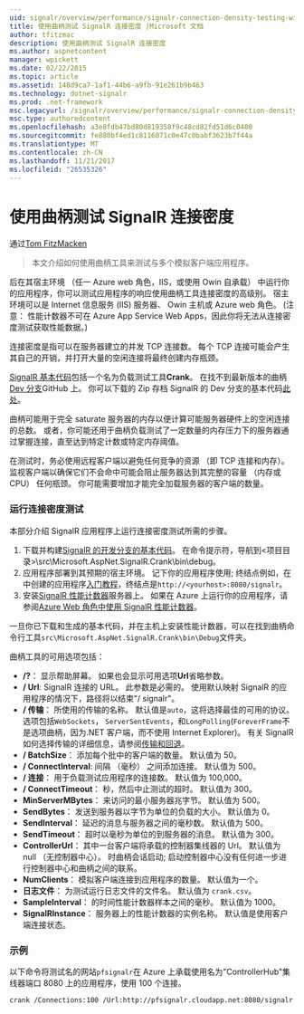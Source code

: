 ```yaml
---
uid: signalr/overview/performance/signalr-connection-density-testing-with-crank
title: 使用曲柄测试 SignalR 连接密度 |Microsoft 文档
author: tfitzmac
description: 使用曲柄测试 SignalR 连接密度
ms.author: aspnetcontent
manager: wpickett
ms.date: 02/22/2015
ms.topic: article
ms.assetid: 148d9ca7-1af1-44b6-a9fb-91e261b9b463
ms.technology: dotnet-signalr
ms.prod: .net-framework
msc.legacyurl: /signalr/overview/performance/signalr-connection-density-testing-with-crank
msc.type: authoredcontent
ms.openlocfilehash: a3e8fdb47bd80d819358f9c48cd82fd51d6c0400
ms.sourcegitcommit: fe880bf4ed1c8116071c0e47c0babf3623b7f44a
ms.translationtype: MT
ms.contentlocale: zh-CN
ms.lasthandoff: 11/21/2017
ms.locfileid: "26535326"
---
```

<a name="signalr-connection-density-testing-with-crank"></a>使用曲柄测试 SignalR 连接密度
====================
通过[Tom FitzMacken](https://github.com/tfitzmac)

> 本文介绍如何使用曲柄工具来测试与多个模拟客户端应用程序。


后在其宿主环境 （任一 Azure web 角色，IIS，或使用 Owin 自承载） 中运行你的应用程序，你可以测试应用程序的响应使用曲柄工具连接密度的高级别。 宿主环境可以是 Internet 信息服务 (IIS) 服务器、 Owin 主机或 Azure web 角色。 (注意： 性能计数器不可在 Azure App Service Web Apps，因此你将无法从连接密度测试获取性能数据。)

连接密度是指可以在服务器建立的并发 TCP 连接数。 每个 TCP 连接可能会产生其自己的开销，并打开大量的空闲连接将最终创建内存瓶颈。

[SignalR 基本代码](https://github.com/signalr/signalr)包括一个名为负载测试工具**Crank**。 在找不到最新版本的曲柄[Dev 分支](https://github.com/SignalR/signalr/tree/dev)GitHub 上。 你可以下载的 Zip 存档 SignalR 的 Dev 分支的基本代码[此处](https://github.com/SignalR/SignalR/archive/dev.zip)。

曲柄可能用于完全 saturate 服务器的内存以便计算可能服务器硬件上的空闲连接的总数。 或者，你可能还用于曲柄负载测试了一定数量的内存压力下的服务器通过掌握连接，直至达到特定计数或特定内存阈值。

在测试时，务必使用远程客户端以避免任何竞争的资源 （即 TCP 连接和内存）。 监视客户端以确保它们不会命中可能会阻止服务器达到其完整的容量 （内存或 CPU） 任何瓶颈。 你可能需要增加才能完全加载服务器的客户端的数量。

### <a name="running-a-connection-density-test"></a>运行连接密度测试

本部分介绍 SignalR 应用程序上运行连接密度测试所需的步骤。

1. 下载并构建[SignalR 的开发分支的基本代码](https://github.com/SignalR/SignalR/archive/dev.zip)。 在命令提示符，导航到&lt;项目目录&gt;\src\Microsoft.AspNet.SignalR.Crank\bin\debug。
2. 应用程序部署到其预期的宿主环境。 记下你的应用程序使用; 终结点例如，在中创建的应用程序[入门教程](../getting-started/tutorial-getting-started-with-signalr.md)，终结点是`http://<yourhost>:8080/signalr`。
3. 安装[SignalR 性能计数器](signalr-performance.md#perfcounters)服务器上。 如果在 Azure 上运行你的应用程序，请参阅[Azure Web 角色中使用 SignalR 性能计数器](using-signalr-performance-counters-in-an-azure-web-role.md)。

一旦你已下载和生成的基本代码，并在主机上安装性能计数器，可以在找到曲柄命令行工具`src\Microsoft.AspNet.SignalR.Crank\bin\Debug`文件夹。

曲柄工具的可用选项包括：

- **/?**： 显示帮助屏幕。 如果也会显示可用选项**Url**省略参数。
- **/ Url**: SignalR 连接的 URL。 此参数是必需的。 使用默认映射 SignalR 的应用程序的情况下，路径将以结束"/ signalr"。
- **/ 传输**： 所使用的传输的名称。 默认值是`auto`，这将选择最佳的可用的协议。 选项包括`WebSockets`， `ServerSentEvents`，和`LongPolling`(`ForeverFrame`不是选项曲柄，因为.NET 客户端，而不使用 Internet Explorer)。 有关 SignalR 如何选择传输的详细信息，请参阅[传输和回退](../getting-started/introduction-to-signalr.md#transports)。
- **/ BatchSize**： 添加每个批中的客户端的数量。 默认值为 50。
- **/ ConnectInterval**: 间隔 （毫秒） 之间添加连接。 默认值为 500。
- **/ 连接**： 用于负载测试应用程序的连接数。 默认值为 100,000。
- **/ ConnectTimeout**： 秒，然后中止测试的超时。 默认值为 300。
- **MinServerMBytes**： 来访问的最小服务器兆字节。 默认值为 500。
- **SendBytes**： 发送到服务器以字节为单位的负载的大小。 默认值为 0。
- **SendInterval**： 延迟的消息与服务器之间的毫秒数。 默认值为 500。
- **SendTimeout**： 超时以毫秒为单位的到服务器的消息。 默认值为 300。
- **ControllerUrl**： 其中一台客户端将承载的控制器集线器的 Url。 默认值为 null （无控制器中心）。 时曲柄会话启动; 启动控制器中心没有任何进一步进行控制器中心和曲柄之间的联系。
- **NumClients**： 模拟客户端连接到应用程序的数量。 默认值为一个。
- **日志文件**： 为测试运行日志文件的文件名。 默认值为 `crank.csv`。
- **SampleInterval**： 的时间性能计数器样本之间的毫秒。 默认值为 1000。
- **SignalRInstance**： 服务器上的性能计数器的实例名称。 默认值是使用客户端连接状态。

### <a name="example"></a>示例

以下命令将测试名的网站`pfsignalr`在 Azure 上承载使用名为"ControllerHub"集线器端口 8080 上的应用程序，使用 100 个连接。

`crank /Connections:100 /Url:http://pfsignalr.cloudapp.net:8080/signalr`
